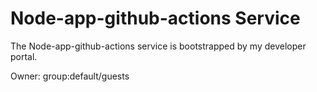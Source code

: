 # Node-app-github-actions Service

The Node-app-github-actions service is bootstrapped by my developer portal.

Owner: group:default/guests
